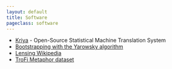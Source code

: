 ```yaml
---
layout: default
title: Software
pageclass: software
---
```


-   [Kriya](kriya.html) - Open-Source Statistical Machine Translation System
-   [Bootstrapping with the Yarowsky algorithm](yarowsky.html)
-   [Lensing Wikipedia](lensingwikipedia.html)
-   [TroFi Metaphor dataset](trofi.html)

